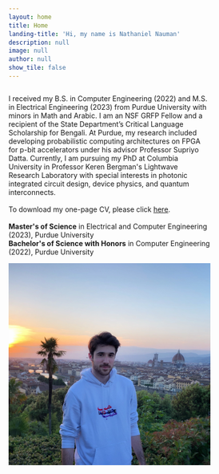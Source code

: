```yaml
---
layout: home
title: Home
landing-title: 'Hi, my name is Nathaniel Nauman'
description: null
image: null
author: null
show_tile: false
---
```


<html>
<head>

<meta name="viewport" content="width=device-width, initial-scale=1">
<style>
* {
  box-sizing: border-box;
}

/* Create two unequal columns that floats next to each other */
.column {
  float: left;
  padding: 10px;
  /* height: 300px; Should be removed. Only for demonstration */
}

.left {
  width: 60%;
}

.right {
  width: 40%;
}

/* Clear floats after the columns */
.row:after {
  content: "";
  display: table;
  clear: both;
}
</style>
</head>
<body>

<div class="row">
  <div class="column left">
    <p>I received my B.S. in Computer Engineering (2022) and M.S. in Electrical Engineering (2023) from Purdue University with minors in Math and Arabic. I am an NSF GRFP Fellow and a recipient of the State Department’s Critical Language Scholarship for Bengali. At Purdue, my research included developing probabilistic computing architectures on FPGA for p-bit accelerators under his advisor Professor Supriyo Datta. Currently, I am pursuing my PhD at Columbia University in Professor Keren Bergman's Lightwave Research Laboratory with special interests in photonic integrated circuit design, device physics, and quantum interconnects.<br><br>
    To download my one-page CV, please click <a id="raw-url" href="https://raw.githubusercontent.com/natenauman/natenauman.github.io/master/CV_Nauman.pdf">here</a>.<br><br>
    <b>Master's of Science</b> in Electrical and Computer Engineering (2023), Purdue University<br>
    <b>Bachelor's of Science  with Honors</b> in Computer Engineering (2022), Purdue University</p>
  </div>
  <div class="column right">
    <img src="assets/images/bio_photo.png" alt="Nathaniel Nauman" width="500"> 
  </div>
</div>

</body>
</html>

